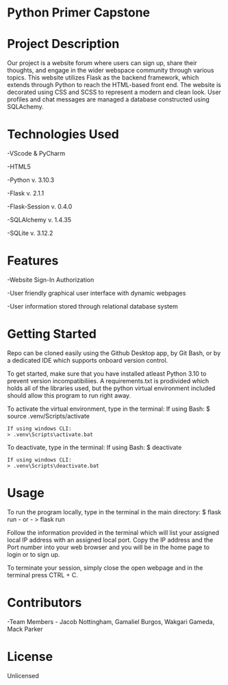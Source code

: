 # Python Primer Capstone


# Project Description

Our project is a website forum where users can sign up, share their thoughts, and engage in the wider webspace community through various topics. This website utilizes Flask as the backend framework, which extends through Python to reach the HTML-based front end. The website is decorated using CSS and SCSS to represent a modern and clean look. User profiles and chat messages are managed a database constructed using SQLAchemy.


# Technologies Used
-VScode & PyCharm

-HTML5

-Python v. 3.10.3

-Flask v. 2.1.1

-Flask-Session v. 0.4.0

-SQLAlchemy v. 1.4.35

-SQLite v. 3.12.2


# Features
-Website Sign-In Authorization

-User friendly graphical user interface with dynamic webpages

-User information stored through relational database system


# Getting Started
Repo can be cloned easily using the Github Desktop app, by Git Bash, or by a dedicated IDE which supports onboard version control. 

To get started, make sure that you have installed atleast Python 3.10 to prevent version incompatibiliies. A requirements.txt is prodivided which holds all of the libraries used, but the python virtual environment included should allow this program to run right away. 

To activate the virtual environment, type in the terminal:
    If using Bash:
    $ source .venv/Scripts/activate
    
    If using windows CLI:
    > .venv\Scripts\activate.bat

To deactivate, type in the terminal:
    If using Bash:
    $ deactivate
    
    If using windows CLI:
    > .venv\Scripts\deactivate.bat

# Usage
To run the program locally, type in the terminal in the main directory:
    $ flask run
    - or -
    > flask run

Follow the information provided in the terminal which will list your assigned local IP address with an assigned local port. Copy the IP address and the Port number into your web browser and you will be in the home page to login or to sign up.

To terminate your session, simply close the open webpage and in the terminal press CTRL + C.


# Contributors

-Team Members - Jacob Nottingham, Gamaliel Burgos, Wakgari Gameda, Mack Parker


# License
Unlicensed
